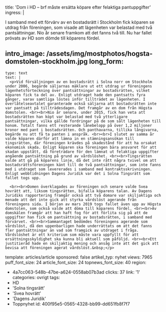 title: 'Dom i HD – brf måste ersätta köpare efter felaktiga pantuppgifter'
ingress: |
  <p>I samband med ett förvärv av en bostadsrätt i Stockholm fick köparen se utdrag från föreningen, som visade att lägenheten var belastad med två pantsättningar. Nio år senare framkom att det fanns två till. Nu har fallet prövats av HD som dömde till köparens fördel.
  </p>
  
intro_image: /assets/img/mostphotos/hogsta-domstolen-stockholm.jpg
long_form:
  -
    type: text
    text: |
      <p>Vid försäljningen av en bostadsrätt i Solna norr om Stockholm under 2006, begärde säljarnas mäklare ut ett utdrag ur föreningens lägenhetsförteckning över pantsättningar av bostadsrätten, vilket köparen fick ta del av. Enligt utdraget hade den pantsatts fyra gånger, varav samtliga löstes inför tillträdet av lägenheten. I överlåtelseavtalet garanterade också säljarna att bostadsrätten inte var pantsatt på tillträdesdagen. Det framgår av en dom från Högsta domstolen. <br><br>Nio år senare, under 2015, fick han veta att bostadsrätten han köpt var belastad med två ytterligare pantsättningar, vilka gällde fordringar på de som sålt lägenheten till honom. Totalt fanns ett resterande lånebelopp på över 1,2 miljoner kronor med pant i bostadsrätten. Och panthavarna, tillika långivarna, begärde nu att få ta panten i anspråk. <br><br>I slutet av samma år valde köparen därför att lämna in en stämningsansökan till tingsrätten, där föreningen krävdes på skadestånd för att ha orsakat ekonomisk skada. Enligt köparen ska föreningen bära ansvaret för att skadan uppstått, då företrädare för den lämnat ut felaktiga uppgifter angående pantsättning på grund av vårdslöshet. <br><br>Tingsrätten valde att gå på köparens linje, då det inte rått några tvivel om att bostadsrättsföreningen känt till de två pantsättningar, som inte fanns med i utdraget som levererades i samband med kontraktsskrivningen. Enligt webbtidningen Dagens Juridik var det i Solna Tingsrätt som fallet togs upp.  
       
      <br><br>Domen överklagades av föreningen och senare valde Svea hovrätt att, liksom tingsrätten, bifalla köparens talan. Av Dagens Juridiks rapportering framgår också att två domare var skiljaktiga och menade att det inte gick att styrka vårdslöst agerande från föreningens sida. I början av mars 2019 togs fallet även upp av Högsta domstolen, som också valde att döma till köparens fördel. <br><br>Av domskälen framgår att han haft fog för att förlita sig på att de uppgifter han fick om pantsättning av bostadsrätten, i samband med förvärvet. <br><br>Sammantaget bedömdes föreningens agerande som vårdslöst, då den uppenbarligen hade underrättats om att det fanns fler pantsättningar än vad som framgick av utdraget i fråga. Vårdslöshet är ett kriterium som måste vara uppfyllt för att ersättningsskyldighet ska kunna bli aktuell som påföljd. <br><br>Ett justitieråd hade en skiljaktig mening och ansåg inte att det gick att bevisa att föreningen agerat vårdslöst.&nbsp;</p>
      
template: articles/article
sponsored: false
artikel_typ: nyhet
views: 7965
puff_font_size: 24
article_font_size: 24
topnews_font_size: 40
region:
  - 4a7cc063-548b-47be-a624-0558ab07b3ad
clicks: 37
link: '1'
categories: ovrigt
tags:
  - HD
  - 'Solna tingsrätt'
  - 'Svea hovrätt'
  - 'Dagens Juridik'
  - Toppnyhet
id: 400f95e5-0565-4328-bb99-dd651fb8f7f7
